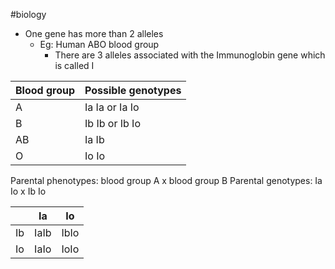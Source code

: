 #biology
- One gene has more than 2 alleles
    - Eg: Human ABO blood group
        - There are 3 alleles associated with the Immunoglobin gene which is called I

| Blood group | Possible genotypes |
| ----------- | ------------------ |
| A           | Ia Ia or Ia Io     |
| B           | Ib Ib or Ib Io     |
| AB          | Ia Ib              |
| O           | Io Io              |

Parental phenotypes: blood group A x blood group B
Parental genotypes: Ia Io x Ib Io

|     | Ia   | Io   |
| --- | ---- | ---- |
| Ib  | IaIb | IbIo |
| Io  | IaIo | IoIo |
